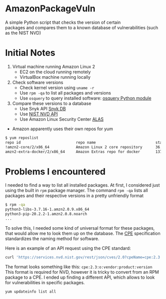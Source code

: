 # AmazonPackageVuln
A simple Python script that checks the version of certain  
packages and compares them to a known database of
vulnerabilities (such as the NIST NVD)

# Initial Notes
1. Virtual machine running Amazon Linux 2
    - EC2 on the cloud running remotely
    - VirtualBox machine running locally
2. Check software versions
    - Check kernel version using `uname -r`
    - Use `rpm -qa` to list all packages and versions
    - Use `osquery` to query installed software: [osquery Python module](https://pypi.org/project/osquery/)
3. Compare these versions to a database
    - Use Snyk API [Snyk DB](https://security.snyk.io/)
    - Use [NIST NVD API](https://nvd.nist.gov/developers/vulnerabilities)
    - Use Amazon Linux Security Center [ALAS](https://alas.aws.amazon.com/alas2.html)

* Amazon apparently uses their own repos for yum
```bash
$ yum reposlist
repo id                         repo name                           status
!amzn2-core/2/x86_64            Amazon Linux 2 core repository      36,942
amzn2-extra-docker/2/x86_64     Amazon Extras repo for docker       137
```

# Problems I encountered
I needed to find a way to list all installed packages. 
At first, I considered just using the built in `rpm` package manager.
The command `rpm -qa` lists all packages and their respective versions
in a pretty unfriendly format
```bash
$ rpm -qa
python3-libs-3.7.16-1.amzn2.0.9.x86_64
python3-pip-20.2.2-1.amzn2.0.8.noarch
...
```

To solve this, I needed some kind of universal format for these packages,
that would allow me to look them up on the database.
The [CPE](https://cpe.mitre.org/specification/) specification standardizes the
naming method for software.

Here is an example of an API request using the CPE standard:
```bash
curl 'https://services.nvd.nist.gov/rest/json/cves/2.0?cpeName=cpe:2.3:o:freebsd:freebsd:3.5.1'
```
The format looks something like this: `cpe:2.3:o:vendor:product:version`
This format is required for NVD, however it is tricky to convert from an RPM package to a CPE.
I ended up finding a different API, which allows to look for vulnerabilities in specific packages.



```bash
yum updateinfo list all
```
